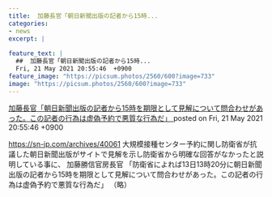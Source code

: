 ```yaml
---
title:  加藤長官「朝日新聞出版の記者から15時...
categories:
- news
excerpt: |
  
feature_text: |
  ##  加藤長官「朝日新聞出版の記者から15時...
  Fri, 21 May 2021 20:55:46  +0900
feature_image: "https://picsum.photos/2560/600?image=733"
image: "https://picsum.photos/2560/600?image=733"
---
```


[ 加藤長官「朝日新聞出版の記者から15時を期限として見解について問合わせがあった。この記者の行為は虚偽予約で悪質な行為だ」  ](https://asahi.5ch.net/test/read.cgi/newsplus/1621598146/)
posted on Fri, 21 May 2021 20:55:46  +0900

<!--more-->

https://sn-jp.com/archives/40061 大規模接種センター予約に関し防衛省が抗議した朝日新聞出版がサイトで見解を示し防衛省から明確な回答がなかったと説明している事に、 加藤勝信官房長官 「防衛省によれば13日13時20分に朝日新聞出版の記者から15時を期限として見解について問合わせがあった。この記者の行為は虚偽予約で悪質な行為だ」 （略）
